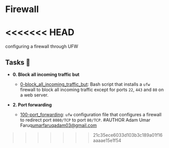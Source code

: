 # Firewall
<<<<<<< HEAD
=======
configuring a firewall through UFW
## Tasks :page_with_curl:

* **0. Block all incoming traffic but**
  * [0-block_all_incoming_traffic_but](./0-block_all_incoming_traffic_but): Bash
  script that installs a `ufw` firewall to block all incoming traffic except for
  ports `22`, `443` and `80` on a web server.

* **2. Port forwarding**
  * [100-port_forwarding](./100-port_forwarding): `ufw` configuration file that
  configures a firewall to redirect port `8080/TCP` to port `80/TCP`.
#AUTHOR
Adam Umar Faruq<umarfaruqadam03@gmail.com>
>>>>>>> 21c35ece6033d103b3c189a01f16aaaae15e1f54

